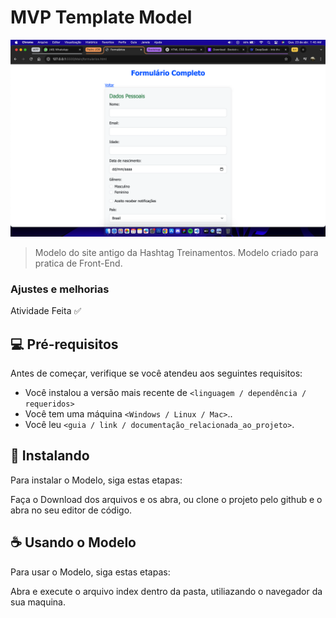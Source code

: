 # MVP Template Model

<img src=".//img-readme.png" >

> Modelo do site antigo da Hashtag Treinamentos.
> Modelo criado para pratica de Front-End.

### Ajustes e melhorias

Atividade Feita ✅

## 💻 Pré-requisitos

Antes de começar, verifique se você atendeu aos seguintes requisitos:

- Você instalou a versão mais recente de `<linguagem / dependência / requeridos>`
- Você tem uma máquina `<Windows / Linux / Mac>`..
- Você leu `<guia / link / documentação_relacionada_ao_projeto>`.

## 🚀 Instalando

Para instalar o Modelo, siga estas etapas:

Faça o Download dos arquivos e os abra, ou clone o projeto pelo github e o abra no seu editor de código.

## ☕ Usando o Modelo

Para usar o Modelo, siga estas etapas:

Abra e execute o arquivo index dentro da pasta, utiliazando o navegador da sua maquina.
